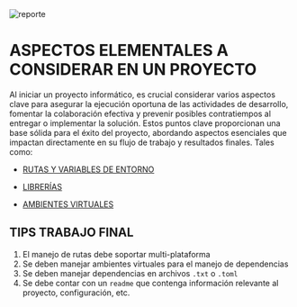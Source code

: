 
<img src="https://i.postimg.cc/cCjTSn8r/ss-cumf.png" alt="reporte" border="0"/>



# **ASPECTOS ELEMENTALES A CONSIDERAR EN UN PROYECTO**

Al iniciar un proyecto informático, es crucial considerar varios aspectos clave para asegurar la ejecución oportuna de las actividades de desarrollo, fomentar la colaboración efectiva y prevenir posibles contratiempos al entregar o implementar la solución. Estos puntos clave proporcionan una base sólida para el éxito del proyecto, abordando aspectos esenciales que impactan directamente en su flujo de trabajo y resultados finales. Tales como:



* [RUTAS Y VARIABLES DE ENTORNO](https://github.com/codingupmyfuture/bootcamplinuxpython/blob/main/contenido.curso/003.recursos/LVL-4/LVL4.02.dependencias.ambientes.virtuales/001.RUTAS.ENVARIABLES.md)

* [LIBRERÍAS](https://github.com/codingupmyfuture/bootcamplinuxpython/blob/main/contenido.curso/003.recursos/LVL-4/LVL4.02.dependencias.ambientes.virtuales/002.LIBRERIAS.md)

* [AMBIENTES VIRTUALES](https://github.com/codingupmyfuture/bootcamplinuxpython/blob/main/contenido.curso/003.recursos/LVL-4/LVL4.02.dependencias.ambientes.virtuales/003.AMBIENTES.VIRTUALES.md)


## **TIPS TRABAJO FINAL**

1. El manejo de rutas debe soportar multi-plataforma
2. Se deben manejar ambientes virtuales para el manejo de dependencias
3. Se deben manejar dependencias en archivos `.txt` o `.toml`
4. Se debe contar con un `readme` que contenga información relevante al proyecto, configuración, etc.
